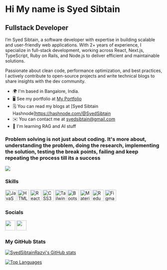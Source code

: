 <!---
SyedSibtainRazvi/SyedSibtainRazvi is a ✨ special ✨ repository because its `README.md` (this file) appears on your GitHub profile.
You can click the Preview link to take a look at your changes.
--->
Hi My name is Syed Sibtain
=============================

Fullstack Developer
-------------------

I’m Syed Sibtain, a software developer with expertise in building scalable and user-friendly web applications. With 2+ years of experience, I specialize in full-stack development, working across React, Next.js, TypeScript, Ruby on Rails, and Node.js to deliver efficient and maintainable solutions.

Passionate about clean code, performance optimization, and best practices, I actively contribute to open-source projects and write technical blogs to share insights with the dev community.

* 🌍  I'm based in Bangalore, India.
* 🖥️  See my portfolio at [My Portfolio](http://syed-sibtain.netlify.app/)
* 🗒️  You can read my blogs at [Syed Sibtain Hashnode]https://hashnode.com/@SyedSibtain
* ✉️  You can contact me at [syedsibtain@gmail.com](mailto:syedsibtain@gmail.com)
* 🧠  I'm learning RAG and AI stuff

### Problem solving is not just about coding. It's more about, understanding the problem, doing the research, implementing the solution, testing the break points, failing and keep repeating the process till its a success

![](https://komarev.com/ghpvc/?username=SyedSibtainRazvi&color=0891b2)


### Skills

<p align="left">
<a href="https://developer.mozilla.org/en-US/docs/Web/JavaScript" target="_blank" rel="noreferrer"><img src="https://raw.githubusercontent.com/danielcranney/readme-generator/main/public/icons/skills/javascript-colored.svg" width="36" height="36" alt="JavaScript" /></a>
<a href="https://developer.mozilla.org/en-US/docs/Glossary/HTML5" target="_blank" rel="noreferrer"><img src="https://raw.githubusercontent.com/danielcranney/readme-generator/main/public/icons/skills/html5-colored.svg" width="36" height="36" alt="HTML5" /></a>
<a href="https://reactjs.org/" target="_blank" rel="noreferrer"><img src="https://raw.githubusercontent.com/danielcranney/readme-generator/main/public/icons/skills/react-colored.svg" width="36" height="36" alt="React" /></a>
<a href="https://www.w3.org/TR/CSS/#css" target="_blank" rel="noreferrer"><img src="https://raw.githubusercontent.com/danielcranney/readme-generator/main/public/icons/skills/css3-colored.svg" width="36" height="36" alt="CSS3" /></a>
<a href="https://tailwindcss.com/" target="_blank" rel="noreferrer"><img src="https://raw.githubusercontent.com/danielcranney/readme-generator/main/public/icons/skills/tailwindcss-colored.svg" width="36" height="36" alt="TailwindCSS" /></a>
<a href="https://getbootstrap.com/" target="_blank" rel="noreferrer"><img src="https://raw.githubusercontent.com/danielcranney/readme-generator/main/public/icons/skills/bootstrap-colored.svg" width="36" height="36" alt="Bootstrap" /></a>
<a href="https://mui.com/" target="_blank" rel="noreferrer"><img src="https://raw.githubusercontent.com/danielcranney/readme-generator/main/public/icons/skills/materialui-colored.svg" width="36" height="36" alt="Material UI" /></a>
<a href="https://redux.js.org/" target="_blank" rel="noreferrer"><img src="https://raw.githubusercontent.com/danielcranney/readme-generator/main/public/icons/skills/redux-colored.svg" width="36" height="36" alt="Redux" /></a>
<a href="https://www.figma.com/" target="_blank" rel="noreferrer"><img src="https://raw.githubusercontent.com/danielcranney/readme-generator/main/public/icons/skills/figma-colored.svg" width="36" height="36" alt="Figma" /></a>
</p>

### Socials

<p align="left"> <a href="https://www.github.com/SyedSibtainRazvi" target="_blank" rel="noreferrer"><img src="https://raw.githubusercontent.com/danielcranney/readme-generator/main/public/icons/socials/github.svg" width="32" height="32" /></a> <a href="https://www.linkedin.com/in/syed-sibtain/" target="_blank" rel="noreferrer"><img src="https://raw.githubusercontent.com/danielcranney/readme-generator/main/public/icons/socials/linkedin.svg" width="32" height="32" /></a></p>

### My GitHub Stats

<a href="http://www.github.com/SyedSibtainRazvi"><img src="https://github-readme-stats.vercel.app/api?username=SyedSibtainRazvi&show_icons=true&hide=&count_private=true&title_color=0891b2&text_color=ffffff&icon_color=0891b2&bg_color=1c1917&hide_border=true&show_icons=true" alt="SyedSibtainRazvi's GitHub stats" /></a>

<a href="https://github.com/SyedSibtainRazvi" align="left"><img src="https://github-readme-stats.vercel.app/api/top-langs/?username=SyedSibtainRazvi&hide=python,Nix&langs_count=10&title_color=0891b2&text_color=ffffff&icon_color=0891b2&bg_color=1c1917&hide_border=true&locale=en&custom_title=Top%20%Languages" alt="Top Languages" /></a>
